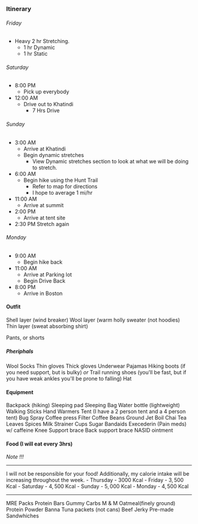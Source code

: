 ### Itinerary
###### Friday

- Heavy $2\text{ hr}$ Stretching. 
	- $1 \text{ hr}$ Dynamic 
	- $1 \text{ hr}$ Static
###### Saturday
- 8:00 PM
	- Pick up everybody 
- 12:00 AM
	- Drive out to Khatindi
		- 7 Hrs Drive
###### Sunday
- 3:00 AM 
	- Arrive at Khatindi
	- Begin dynamic stretches
		- View Dynamic stretches section to look at what we will be doing to stretch.
- 6:00 AM
	- Begin hike using the Hunt Trail
		- Refer to map for directions
		- I hope to average $1 \text{ mi}/\text{hr}$
- 11:00 AM
	- Arrive at summit
- 2:00 PM
	- Arrive at tent site
- 2:30 PM 
	  Stretch again
###### Monday
- 9:00 AM
	- Begin hike back
- 11:00 AM
	- Arrive at Parking lot
	- Begin Drive Back
- 8:00 PM
	- Arrive in Boston 
#### Outfit

Shell layer (wind breaker)
Wool layer (warm holly sweater (not hoodies)
Thin layer (sweat absorbing shirt)

Pants, or shorts

##### Pheriphals 

Wool Socks
Thin gloves
Thick gloves
Underwear
Pajamas
Hiking boots (if you need support, but is bulky) 
	*or* Trail running shoes (you'll be fast, but if you have weak ankles you'll be prone to falling)
Hat
#### Equipment

Backpack (hiking)
Sleeping pad
Sleeping Bag
Water bottle (lightweight)
Walking Sticks
Hand Warmers
Tent (I have a 2 person tent and a 4 person tent)
Bug Spray
Coffee press
	Filter
	Coffee Beans Ground
Jet Boil
Chai Tea
	Leaves
	Spices
	Milk
	Strainer
	Cups
	Sugar
Bandaids
Execederin (Pain meds)
	w/ caffeine
Knee Support brace
Back support brace
NASID ointment

#### Food (I will eat every 3hrs)

*Note !!!* 
***
I will not be responsible for your food! Additionally, my calorie intake will be increasing throughout the week.
	- Thursday
		- $3000 \text{ Kcal}$
	- Friday
		- $3,500 \text{ Kcal}$
	- Saturday
		- $4,500 \text{ Kcal}$
	- Sunday
		- $5,000 \text{ Kcal}$
	- Monday
		- $4,500 \text{ Kcal}$
***
MRE Packs
Protein Bars
Gummy Carbs
M & M
Oatmeal(finely ground) 
Protein Powder
Banna
Tuna packets (not cans)
Beef Jerky
Pre-made Sandwhiches
